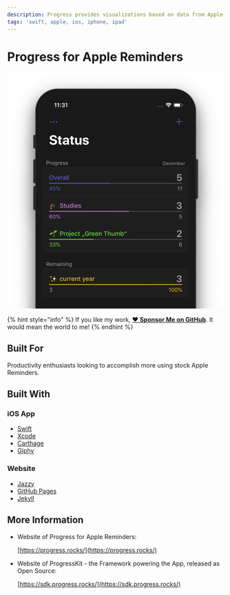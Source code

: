 ```yaml
---
description: Progress provides visualizations based on data from Apple Reminders
tags: 'swift, apple, ios, iphone, ipad'
---
```


# Progress for Apple Reminders

![visualize your to-dos, face your goals and beat the bar!](../.gitbook/assets/progress-for-apple-reminders.png)

{% hint style="info" %}
If you like my work, [**❤️ Sponsor Me on GitHub**](https://github.com/sponsors/marbetschar). It would mean the world to me!
{% endhint %}

## Built For

Productivity enthusiasts looking to accomplish more using stock Apple Reminders.

## Built With

### iOS App

* [Swift](https://swift.org/getting-started/)
* [Xcode](https://developer.apple.com/xcode/)
* [Carthage](https://github.com/Carthage/Carthage)
* [Giphy](https://github.com/Giphy/giphy-ios-sdk-core/)

### Website

* [Jazzy](https://github.com/realm/jazzy)
* [GitHub Pages](https://pages.github.com/)
* [Jekyll](https://jekyllrb.com/)

## More Information

* Website of Progress for Apple Reminders:

  [https://progress.rocks/](https://progress.rocks/)

* Website of ProgressKit - the Framework powering the App, released as Open Source:

  [https://sdk.progress.rocks/](https://sdk.progress.rocks/)

